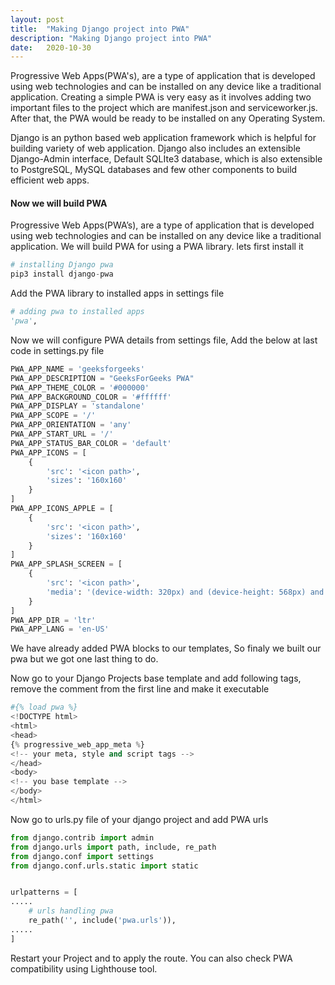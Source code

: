 ```yaml
---
layout: post
title:  "Making Django project into PWA"
description: "Making Django project into PWA"
date:   2020-10-30
---
```

Progressive Web Apps(PWA's), are a type of application that is developed using web technologies and can be installed on any device like a traditional application. Creating a simple PWA is very easy as it involves adding two important files to the project which are manifest.json and serviceworker.js. After that, the PWA would be ready to be installed on any Operating System.

Django is an python based web application framework which is helpful for building variety of web application. Django also includes an extensible Django-Admin interface, Default SQLIte3 database, which is also extensible to PostgreSQL, MySQL databases and few other components to build efficient web apps.

#### Now we will build PWA
Progressive Web Apps(PWA’s), are a type of application that is developed using web technologies and can be installed on any device like a traditional application. We will build PWA for using a PWA library. lets first install it

```python
# installing Django pwa
pip3 install django-pwa
```

Add the PWA library to installed apps in settings file

```python
# adding pwa to installed apps
'pwa',
```

Now we will configure PWA details from settings file, Add the below at last code in settings.py file

```python
PWA_APP_NAME = 'geeksforgeeks'
PWA_APP_DESCRIPTION = "GeeksForGeeks PWA"
PWA_APP_THEME_COLOR = '#000000'
PWA_APP_BACKGROUND_COLOR = '#ffffff'
PWA_APP_DISPLAY = 'standalone'
PWA_APP_SCOPE = '/'
PWA_APP_ORIENTATION = 'any'
PWA_APP_START_URL = '/'
PWA_APP_STATUS_BAR_COLOR = 'default'
PWA_APP_ICONS = [
    {
        'src': '<icon path>',
        'sizes': '160x160'
    }
]
PWA_APP_ICONS_APPLE = [
    {
        'src': '<icon path>',
        'sizes': '160x160'
    }
]
PWA_APP_SPLASH_SCREEN = [
    {
        'src': '<icon path>',
        'media': '(device-width: 320px) and (device-height: 568px) and (-webkit-device-pixel-ratio: 2)'
    }
]
PWA_APP_DIR = 'ltr'
PWA_APP_LANG = 'en-US'
```

We have already added PWA blocks to our templates, So finaly we built our pwa but we got one last thing to do.

Now go to your Django Projects base template and add following tags, remove the comment from the first line and make it executable

```python
#{% load pwa %}
<!DOCTYPE html>
<html>
<head>
{% progressive_web_app_meta %}
<!-- your meta, style and script tags -->
</head>
<body>
<!-- you base template -->
</body>
</html>
```

Now go to urls.py file of your django project and add PWA urls

```python
from django.contrib import admin
from django.urls import path, include, re_path
from django.conf import settings
from django.conf.urls.static import static


urlpatterns = [
.....
    # urls handling pwa
    re_path('', include('pwa.urls')),
.....
]
```

Restart your Project and to apply the route. You can also check PWA compatibility using Lighthouse tool.